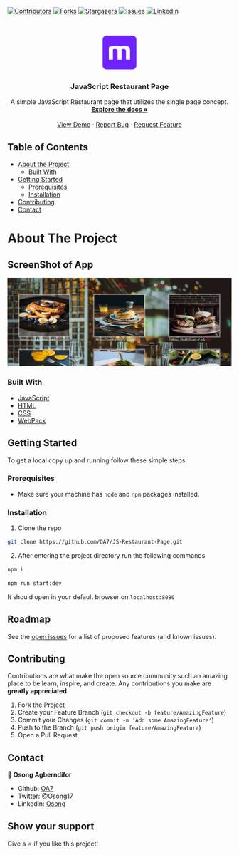[![Contributors][contributors-shield]][contributors-url]
[![Forks][forks-shield]][forks-url]
[![Stargazers][stars-shield]][stars-url]
[![Issues][issues-shield]][issues-url]
[![LinkedIn][linkedin-shield]][linkedin-url]



<!-- PROJECT LOGO -->
<br />
<p align="center">
  <a href="https://github.com/OA7/JS-Restaurant-Page">
    <img src="./img-readme/mLogo.png" alt="Logo" width="80" height="80">
  </a>

  <h3 align="center">JavaScript Restaurant Page</h3>

  <p align="center">
    A simple JavaScript Restaurant page that utilizes the single page concept.
    <br />
    <a href="https://github.com/OA7/JS-Restaurant-Page"><strong>Explore the docs »</strong></a>
    <br />
    <br />
    <a href="">View Demo</a>
    ·
    <a href="https://github.com/OA7/JS-Restaurant-Page/issues">Report Bug</a>
    ·
    <a href="https://github.com/OA7/JS-Restaurant-Page/issues">Request Feature</a>
  </p>
</p>



<!-- TABLE OF CONTENTS -->
## Table of Contents

* [About the Project](#about-the-project)
  * [Built With](#built-with)
* [Getting Started](#getting-started)
  * [Prerequisites](#prerequisites)
  * [Installation](#installation)
* [Contributing](#contributing)
* [Contact](#contact)



<!-- ABOUT THE PROJECT -->
# About The Project

## ScreenShot of App
[![Product Name Screen Shot][product-screenshot]]()


### Built With

* [JavaScript](https://en.wikipedia.org/wiki/JavaScript)
* [HTML](https://en.wikipedia.org/wiki/HTML)
* [CSS](https://en.wikipedia.org/wiki/Cascading_Style_Sheets)
* [WebPack](https://webpack.js.org/)



<!-- GETTING STARTED -->
## Getting Started

To get a local copy up and running follow these simple steps.

### Prerequisites
- Make sure your machine has `node` and `npm` packages installed.

### Installation
 
1. Clone the repo
```sh
git clone https://github.com/OA7/JS-Restaurant-Page.git
```
2. After entering the project directory run the following commands
```sh
npm i
```
```sh
npm run start:dev
```
It should open in your default browser on `localhost:8080`

<!-- ROADMAP -->
## Roadmap

See the [open issues](https://github.com/OA7/JS-Restaurant-Page/issues) for a list of proposed features (and known issues).



<!-- CONTRIBUTING -->
## Contributing

Contributions are what make the open source community such an amazing place to be learn, inspire, and create. Any contributions you make are **greatly appreciated**.

1. Fork the Project
2. Create your Feature Branch (`git checkout -b feature/AmazingFeature`)
3. Commit your Changes (`git commit -m 'Add some AmazingFeature'`)
4. Push to the Branch (`git push origin feature/AmazingFeature`)
5. Open a Pull Request


<!-- CONTACT -->
## Contact

👤 **Osong Agberndifor**

- Github: [OA7](https://github.com/OA7)
- Twitter: [@Osong17](https://twitter.com/Osong17)
- Linkedin: [Osong](https://linkedin.com/osong-agberndifor)


<!-- ACKNOWLEDGEMENTS -->
## Show your support

Give a ⭐️ if you like this project!




<!-- MARKDOWN LINKS & IMAGES -->
<!-- https://www.markdownguide.org/basic-syntax/#reference-style-links -->
[contributors-shield]: https://img.shields.io/github/contributors/OA7/JS-Restaurant-Page.svg?style=flat-square
[contributors-url]: https://github.com/OA7/JS-Restaurant-Page/graphs/contributors
[forks-shield]: https://img.shields.io/github/forks/OA7/JS-Restaurant-Page.svg?style=flat-square
[forks-url]: https://github.com/OA7/JS-Restaurant-Page/network/members
[stars-shield]: https://img.shields.io/github/stars/OA7/JS-Restaurant-Page.svg?style=flat-square
[stars-url]: https://github.com/OA7/JS-Restaurant-Page/stargazers
[issues-shield]: https://img.shields.io/github/issues/OA7/JS-Restaurant-Page.svg?style=flat-square
[issues-url]: https://github.com/OA7/JS-Restaurant-Page/issues
[linkedin-shield]: https://img.shields.io/badge/-LinkedIn-black.svg?style=flat-square&logo=linkedin&colorB=555
[linkedin-url]: https://linkedin.com/osong-agberndifor
[product-screenshot]: img-readme/screen.png
